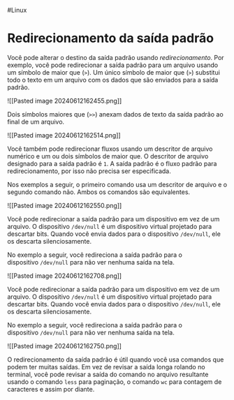 #Linux 
# Redirecionamento da saída padrão

Você pode alterar o destino da saída padrão usando _redirecionamento_. Por exemplo, você pode redirecionar a saída padrão para um arquivo usando um símbolo de maior que (`>`). Um único símbolo de maior que (`>`) substitui todo o texto em um arquivo com os dados que são enviados para a saída padrão.

![[Pasted image 20240612162455.png]]

Dois símbolos maiores que (`>>`) anexam dados de texto da saída padrão ao final de um arquivo.

![[Pasted image 20240612162514.png]]

Você também pode redirecionar fluxos usando um descritor de arquivo numérico e um ou dois símbolos de maior que. O descritor de arquivo designado para a saída padrão é `1`. A saída padrão é o fluxo padrão para redirecionamento, por isso não precisa ser especificada.

Nos exemplos a seguir, o primeiro comando usa um descritor de arquivo e o segundo comando não. Ambos os comandos são equivalentes.

![[Pasted image 20240612162550.png]]

Você pode redirecionar a saída padrão para um dispositivo em vez de um arquivo. O dispositivo `/dev/null` é um dispositivo virtual projetado para descartar bits. Quando você envia dados para o dispositivo `/dev/null`, ele os descarta silenciosamente.

No exemplo a seguir, você redireciona a saída padrão para o dispositivo `/dev/null` para não ver nenhuma saída na tela.

![[Pasted image 20240612162708.png]]

Você pode redirecionar a saída padrão para um dispositivo em vez de um arquivo. O dispositivo `/dev/null` é um dispositivo virtual projetado para descartar bits. Quando você envia dados para o dispositivo `/dev/null`, ele os descarta silenciosamente.

No exemplo a seguir, você redireciona a saída padrão para o dispositivo `/dev/null` para não ver nenhuma saída na tela.

![[Pasted image 20240612162750.png]]

O redirecionamento da saída padrão é útil quando você usa comandos que podem ter muitas saídas. Em vez de revisar a saída longa rolando no terminal, você pode revisar a saída do comando no arquivo resultante usando o comando `less` para paginação, o comando `wc` para contagem de caracteres e assim por diante.